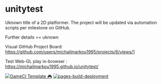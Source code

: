 # unitytest
Uknown title of a 2D platformer. The project will be updated via automation scripts per milestone on GitHub.

Further details == uknown

Visual GitHub Project Board: https://github.com/users/michailmarkou1995/projects/6/views/1

Test Web-GL play in-browser : https://michailmarkou1995.github.io/unitytest/

[![GameCI Template 🎮](https://github.com/michailmarkou1995/unitytest/actions/workflows/main.yml/badge.svg)](https://github.com/michailmarkou1995/unitytest/actions/workflows/main.yml) [![pages-build-deployment](https://github.com/michailmarkou1995/unitytest/actions/workflows/pages/pages-build-deployment/badge.svg)](https://github.com/michailmarkou1995/unitytest/actions/workflows/pages/pages-build-deployment)
